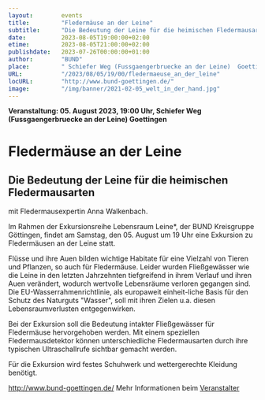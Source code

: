 ```yaml
---
layout:        events
title:         "Fledermäuse an der Leine"
subtitle:      "Die Bedeutung der Leine für die heimischen Fledermausarten"
date:          2023-08-05T19:00:00+02:00
etime:         2023-08-05T21:00:00+02:00
publishdate:   2023-07-26T00:00:00+01:00
author:        "BUND"
place:         " Schiefer Weg (Fussgaengerbruecke an der Leine)  Goettingen"
URL:           "/2023/08/05/19/00/fledermaeuse_an_der_leine"
locURL:        "http://www.bund-goettingen.de/"
image:         "/img/banner/2021-02-05_welt_in_der_hand.jpg"
---
```


**Veranstaltung: 05. August 2023, 19:00 Uhr,  Schiefer Weg (Fussgaengerbruecke an der Leine)  Goettingen**

Fledermäuse an der Leine
===========

Die Bedeutung der Leine für die heimischen Fledermausarten
-----------
mit Fledermausexpertin Anna Walkenbach.

Im Rahmen der Exkursionsreihe Lebensraum Leine*, der BUND Kreisgruppe Göttingen, findet am Samstag, den 05. August um 19 Uhr eine Exkursion zu Fledermäusen an der Leine statt.

Flüsse und ihre Auen bilden wichtige Habitate für eine Vielzahl von Tieren und Pflanzen, so auch für Fledermäuse. Leider wurden Fließgewässer wie die Leine in den letzten Jahrzehnten tiefgreifend in ihrem Verlauf und ihren Auen verändert, wodurch wertvolle Lebensräume verloren gegangen sind. Die EU-Wasserrahmenrichtlinie, als europaweit einheit-liche Basis für den Schutz des Naturguts "Wasser", soll mit ihren Zielen u.a. diesen Lebensraumverlusten entgegenwirken.

Bei der Exkursion soll die Bedeutung intakter Fließgewässer für Fledermäuse hervorgehoben werden. Mit einem speziellen Fledermausdetektor können unterschiedliche Fledermausarten durch ihre typischen Ultraschallrufe sichtbar gemacht werden.

Für die Exkursion wird festes Schuhwerk und wettergerechte Kleidung benötigt.

http://www.bund-goettingen.de/
Mehr Informationen beim [Veranstalter](http://www.bund-goettingen.de/)
